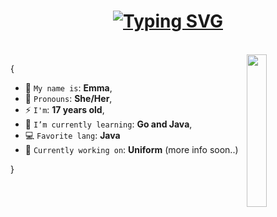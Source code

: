<h1 align="center"><a href="https://git.io/typing-svg"><img src="https://readme-typing-svg.demolab.com?font=Inconsolata&pause=1000&color=F1AAF7&center=true&width=435&lines=Hello+there%2C+I'm+Pastemma!+%3C3" alt="Typing SVG" /></a></a></h2>
<br>

<img align='right' src='https://media1.tenor.com/m/LbQNdE7GlM4AAAAd/felix-argyle.gif' width='25%'>  

{  

* 🎫 `My name is`: **Emma**,
* 👩 `Pronouns`: **She/Her**,
* ⚡ `I'm`: **17 years old**,
* 🌱 `I’m currently learning`: **Go and Java**,
* 💻 `Favorite lang`: **Java**
* 🎁 `Currently working on`: **Uniform** (more info soon..)

}
